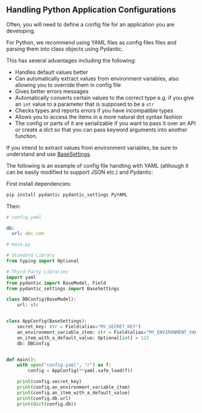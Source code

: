 ## Handling Python Application Configurations

Often, you will need to define a config file for an application you are
developing.

For Python, we recommend using YAML files as config files files and parsing them
into class objects using Pydantic.

This has several advantages including the following:

- Handles default values better
- Can automatically extract values from environment variables, also allowing you
  to override them in config file
- Gives better errors messages
- Automatically converts certain values to the correct type e.g. if you give an
  `int` value to a parameter that is supposed to be a `str`
- Checks types and reports errors if you have incompatible types
- Allows you to access the items in a more natural dot syntax fashion
- The config or parts of it are serializable if you want to pass it over an API
  or create a dict so that you can pass keyword arguments into another function.

If you intend to extract values from environment variables, be sure to
understand and use
[BaseSettings](https://docs.pydantic.dev/latest/concepts/pydantic_settings/).

The following is an example of config file handling with YAML (although it can
be easily modified to support JSON etc.) and Pydantic:

First install dependencies:

```python
pip install pydantic pydantic_settings PyYAML
```

Then:

```yaml
# config.yaml

db:
  url: abc.com
```

```python
# main.py

# Standard Library
from typing import Optional

# Third-Party Libraries
import yaml
from pydantic import BaseModel, Field
from pydantic_settings import BaseSettings

class DBConfig(BaseModel):
    url: str


class AppConfig(BaseSettings):
    secret_key: str = Field(alias="MY_SECRET_KEY")
    an_environment_variable_item: str = Field(alias="MY_ENVIRONMENT_VAR")
    an_item_with_a_default_value: Optional[int] = 123
    db: DBConfig


def main():
    with open("config.yaml", "r") as f:
        config = AppConfig(**yaml.safe_load(f))

    print(config.secret_key)
    print(config.an_environment_variable_item)
    print(config.an_item_with_a_default_value)
    print(config.db.url)
    print(dict(config.db))
```

<!--
TODO:
- Tags: config file
-->
